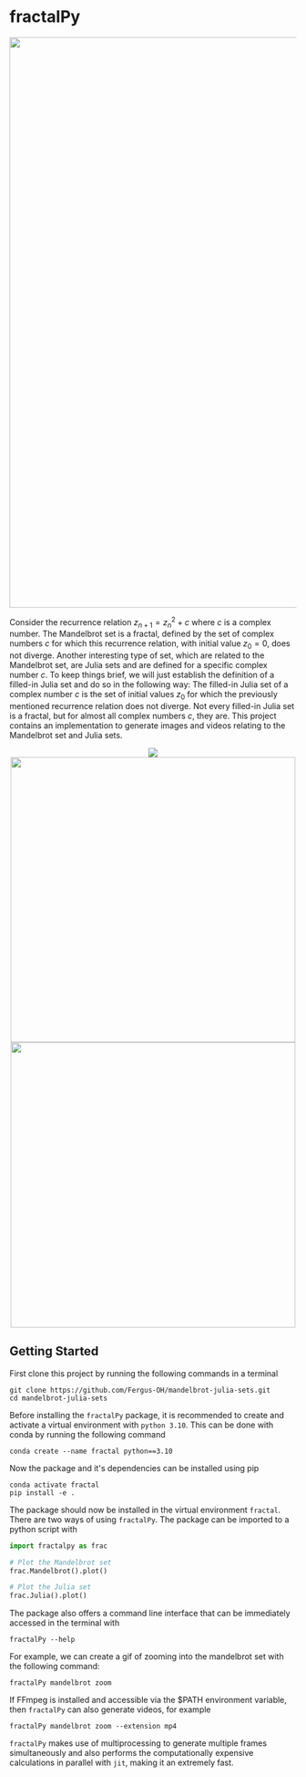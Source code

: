 # fractalPy
<p align="center">
  <img src= "https://raw.githubusercontent.com/Fergus-OH/mandelbrot-julia-sets/numba/assets/Mandelbrot_4320pts_1000threshold.png" width="1000">
</p>

Consider the recurrence relation $z_{n+1} = z_n^2 + c$ where $c$ is a complex number.
The Mandelbrot set is a fractal, defined by the set of complex numbers $c$ for which this recurrence relation, with initial value $z_0 = 0$, does not diverge.
Another interesting type of set, which are related to the Mandelbrot set, are Julia sets and are defined for a specific complex number $c$.
To keep things brief, we will just establish the definition of a filled-in Julia set and do so in the following way:
The filled-in Julia set of a complex number $c$ is the set of initial values $z_0$ for which the previously mentioned recurrence relation does not diverge.
Not every filled-in Julia set is a fractal, but for almost all complex numbers $c$, they are.
This project contains an implementation to generate images and videos relating to the Mandelbrot set and Julia sets.

<p align="center">
  <img src="https://github.com/Fergus-OH/mandelbrot-julia-sets/blob/numba/assets/zoom_(10004407000,-0,7436439059192348,-0,131825896951)_5000thresh_480pts_300frames_30fps.gif?raw=true">
  <img src="https://github.com/Fergus-OH/mandelbrot-julia-sets/blob/numba/assets/julia_spin2.gif?raw=true" width="500">
  <img src="./assets/spin_(-0,79+0,15j)_1000thresh_1080pts_110frames_30fps.gif" width="500">
</p>

## Getting Started
First clone this project by running the following commands in a terminal
```
git clone https://github.com/Fergus-OH/mandelbrot-julia-sets.git
cd mandelbrot-julia-sets
```

Before installing the `fractalPy` package, it is recommended to create and activate a virtual environment with `python 3.10`.
This can be done with conda by running the following command
```
conda create --name fractal python==3.10
```


[//]: # (The dependencies can be found in the [requirements.txt]&#40;./requirements.txt&#41; file.)

[//]: # (It is recommended to create a virtual environment using conda or venv and install the dependencies by running the following:)

[//]: # (```)

[//]: # (pip install -r requirements.txt)

[//]: # (```)


Now the package and it's dependencies can be installed using pip
```
conda activate fractal
pip install -e .
```
The package should now be installed in the virtual environment `fractal`.
There are two ways of using `fractalPy`.
The package can be imported to a python script with

```python
import fractalpy as frac

# Plot the Mandelbrot set
frac.Mandelbrot().plot()

# Plot the Julia set
frac.Julia().plot()
```

The package also offers a command line interface that can be immediately accessed in the terminal with
```
fractalPy --help
```

For example, we can create a gif of zooming into the mandelbrot set with the following command:
```
fractalPy mandelbrot zoom
```

If FFmpeg is installed and accessible via the $PATH environment variable, then `fractalPy` can also generate videos, for example
```
fractalPy mandelbrot zoom --extension mp4
```

`fractalPy` makes use of multiprocessing to generate multiple frames simultaneously and also performs the computationally expensive calculations in parallel with `jit`, making it an extremely fast.
<!-- ```
Fractal().
```


A notebook with demos can be found [here](https://nbviewer.org/github/Fergus-OH/mandelbrot-julia-sets/blob/numba/demos.ipynb)

<a href="https://nbviewer.org/github/Fergus-OH/mandelbrot-julia-sets/blob/numba/demos.ipynb"><img src="https://raw.githubusercontent.com/jupyter/design/master/logos/Badges/nbviewer_badge.svg" alt="Render nbviewer" /></a> -->
